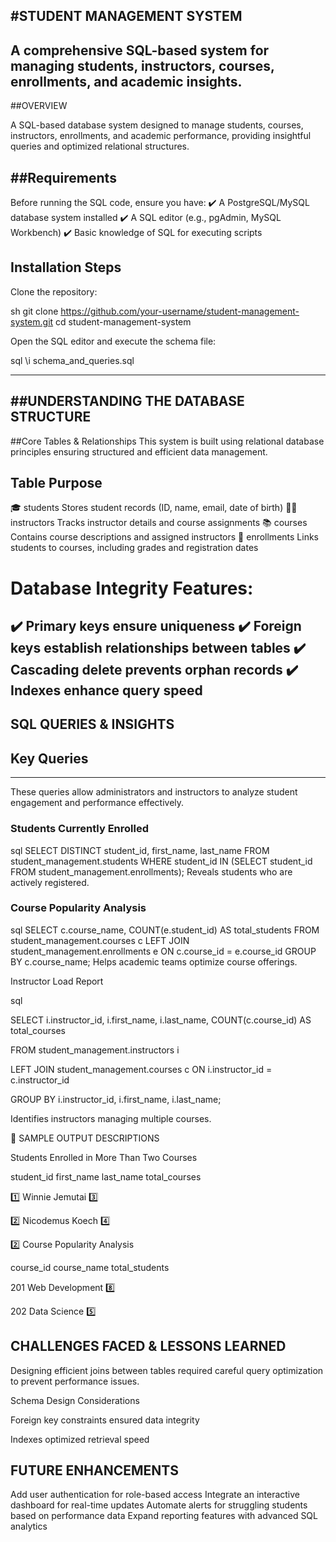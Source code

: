 #STUDENT MANAGEMENT SYSTEM 
---
A comprehensive SQL-based system for managing students, instructors, courses, enrollments, and academic insights.
---
##OVERVIEW

A SQL-based database system designed to manage students, courses, instructors, enrollments, and academic performance, providing insightful queries
and optimized relational structures.
 
##Requirements
---

Before running the SQL code, ensure you have: 
✔️ A PostgreSQL/MySQL database system installed 
✔️ A SQL editor (e.g., pgAdmin, MySQL Workbench) 
✔️ Basic knowledge of SQL for executing scripts

  ## Installation Steps
  Clone the repository:

sh
git clone https://github.com/your-username/student-management-system.git
cd student-management-system
 
  Open the SQL editor and execute the schema file:

sql
\i schema_and_queries.sql

---
 ##UNDERSTANDING THE DATABASE STRUCTURE
 ---
  ##Core Tables & Relationships
This system is built using relational database principles ensuring structured and efficient data management.

  Table	   Purpose
---
🎓 students	Stores student records (ID, name, email, date of birth)
👨‍🏫 instructors	Tracks instructor details and course assignments
📚 courses	Contains course descriptions and assigned instructors
📝 enrollments	Links students to courses, including grades and registration dates
 # Database Integrity Features:
✔️ Primary keys ensure uniqueness 
✔️ Foreign keys establish relationships between tables
✔️ Cascading delete prevents orphan records 
✔️ Indexes enhance query speed
---
## SQL QUERIES & INSIGHTS
## Key Queries
---
These queries allow administrators and instructors to analyze student engagement and performance effectively.

### Students Currently Enrolled

sql
SELECT DISTINCT student_id, first_name, last_name 
FROM student_management.students 
WHERE student_id IN (SELECT student_id FROM student_management.enrollments);
Reveals students who are actively registered.

### Course Popularity Analysis

sql
SELECT c.course_name, COUNT(e.student_id) AS total_students
FROM student_management.courses c
LEFT JOIN student_management.enrollments e ON c.course_id = e.course_id
GROUP BY c.course_name;
Helps academic teams optimize course offerings.

 Instructor Load Report

sql

SELECT i.instructor_id, i.first_name, i.last_name, COUNT(c.course_id) AS total_courses

FROM student_management.instructors i

LEFT JOIN student_management.courses c ON i.instructor_id = c.instructor_id

GROUP BY i.instructor_id, i.first_name, i.last_name;

Identifies instructors managing multiple courses.

📸 SAMPLE OUTPUT DESCRIPTIONS

 Students Enrolled in More Than Two Courses

 student_id	  first_name	  last_name	  total_courses

1️⃣	Winnie	Jemutai	3️⃣

2️⃣	Nicodemus	Koech	4️⃣

2️⃣ Course Popularity Analysis

 course_id	  course_name	  total_students

201	Web Development	8️⃣

202	Data Science	5️⃣


 ## CHALLENGES FACED & LESSONS LEARNED
 
  Designing efficient joins between tables required careful query optimization to prevent performance issues.

  Schema Design Considerations

 Foreign key constraints ensured data integrity
 
 Indexes optimized retrieval speed 
 

## FUTURE ENHANCEMENTS

  Add user authentication for role-based access 
  Integrate an interactive dashboard for real-time updates 
  Automate alerts for struggling students based on performance data 
  Expand reporting features with advanced SQL analytics
